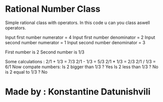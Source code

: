 # Rational Number Class

Simple rational class with operators.
In this code u can you class aswell operators.

Input first number numerator = 4
Input first number denominator = 2
Input second number numerator = 1
Input second number denominator = 3

First number is 2
Second number is 1/3

Some calculations :
2/1 + 1/3 = 7/3
2/1 - 1/3 = 5/3
2/1 \* 1/3 = 2/3
2/1 / 1/3 = 6/1
Now compate numbers:
Is 2 bigger than 1/3 ? Yes
Is 2 less than 1/3 ? No
is 2 equal to 1/3 ? No

# Made by : Konstantine Datunishvili
